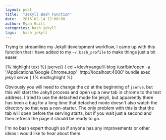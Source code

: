 ```yaml
---
layout: post
title:  "Jekyll Bash Function"
date:   2016-02-14 12:00:00
author: Ryan Guill
categories: bash jekyll
tags:	bash jekyll
---
```


Trying to streamline my Jekyll development workflow, I came up with this function that I have added to my `~/.bash_profile` to make things just a bit easer.

{% highlight text %}
jserve() {
	cd ~/dev/ryanguill-blog
	/usr/bin/open -a '/Applications/Google Chrome.app' 'http://localhost:4000'
	bundle exec jekyll serve
}
{% endhighlight %}

Obviously you will need to change the cd at the beginning of `jserve`, but this will start the Jekyll process and open up a new tab in chrome to the test address. I tried to use the detached mode for jekyll, but apparently there has been a bug for a long time that detached mode doesn't also watch the directory so that was a non-starter.  The only problem with this is that the tab will open before the serving starts, but if you wait just a second and then refresh the page it should be ready to go.

I'm no bash expert though so if anyone has any improvements or other ideas I would like to hear about them.  
